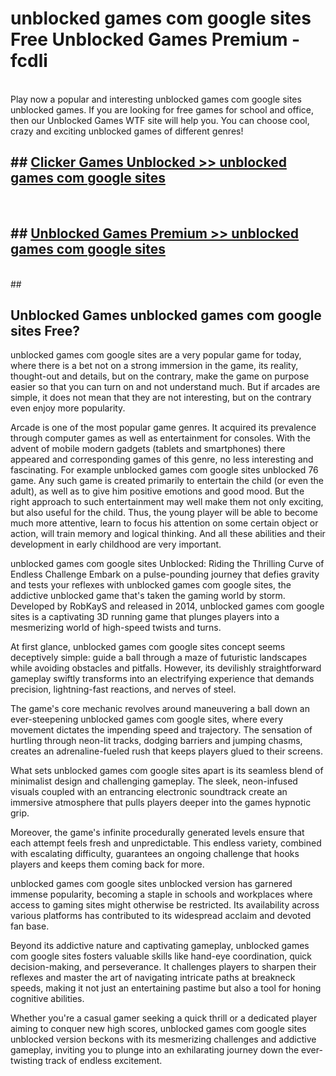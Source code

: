 # unblocked games com google sites  Free Unblocked Games Premium - fcdli <br>
<br>
Play now a popular and interesting unblocked games com google sites unblocked games. If you are looking for free games for school and office, then our Unblocked Games WTF site will help you. You can choose cool, crazy and exciting unblocked games of different genres!


## ##  [Clicker Games Unblocked >> unblocked games com google sites](http://freeplayer.one?title=unblocked_games_com_google_sites&ref=UGames)
  <br>

##  ## [Unblocked Games Premium >> unblocked games com google sites](http://freeplayer.one?title=unblocked_games_com_google_sites&ref=UGames)
  <br>
  ##



## Unblocked Games unblocked games com google sites Free?

unblocked games com google sites are a very popular game for today, where there is a bet not on a strong immersion in the game, its reality, thought-out and details, but on the contrary, make the game on purpose easier so that you can turn on and not understand much. But if arcades are simple, it does not mean that they are not interesting, but on the contrary even enjoy more popularity.

Arcade is one of the most popular game genres. It acquired its prevalence through computer games as well as entertainment for consoles. With the advent of mobile modern gadgets (tablets and smartphones) there appeared and corresponding games of this genre, no less interesting and fascinating. For example unblocked games com google sites unblocked 76 game. Any such game is created primarily to entertain the child (or even the adult), as well as to give him positive emotions and good mood. But the right approach to such entertainment may well make them not only exciting, but also useful for the child. Thus, the young player will be able to become much more attentive, learn to focus his attention on some certain object or action, will train memory and logical thinking. And all these abilities and their development in early childhood are very important.

unblocked games com google sites Unblocked: Riding the Thrilling Curve of Endless Challenge
Embark on a pulse-pounding journey that defies gravity and tests your reflexes with unblocked games com google sites, the addictive unblocked game that's taken the gaming world by storm. Developed by RobKayS and released in 2014, unblocked games com google sites is a captivating 3D running game that plunges players into a mesmerizing world of high-speed twists and turns.

At first glance, unblocked games com google sites concept seems deceptively simple: guide a ball through a maze of futuristic landscapes while avoiding obstacles and pitfalls. However, its devilishly straightforward gameplay swiftly transforms into an electrifying experience that demands precision, lightning-fast reactions, and nerves of steel.

The game's core mechanic revolves around maneuvering a ball down an ever-steepening unblocked games com google sites, where every movement dictates the impending speed and trajectory. The sensation of hurtling through neon-lit tracks, dodging barriers and jumping chasms, creates an adrenaline-fueled rush that keeps players glued to their screens.

What sets unblocked games com google sites apart is its seamless blend of minimalist design and challenging gameplay. The sleek, neon-infused visuals coupled with an entrancing electronic soundtrack create an immersive atmosphere that pulls players deeper into the games hypnotic grip.

Moreover, the game's infinite procedurally generated levels ensure that each attempt feels fresh and unpredictable. This endless variety, combined with escalating difficulty, guarantees an ongoing challenge that hooks players and keeps them coming back for more.

unblocked games com google sites unblocked version has garnered immense popularity, becoming a staple in schools and workplaces where access to gaming sites might otherwise be restricted. Its availability across various platforms has contributed to its widespread acclaim and devoted fan base.

Beyond its addictive nature and captivating gameplay, unblocked games com google sites fosters valuable skills like hand-eye coordination, quick decision-making, and perseverance. It challenges players to sharpen their reflexes and master the art of navigating intricate paths at breakneck speeds, making it not just an entertaining pastime but also a tool for honing cognitive abilities.

Whether you're a casual gamer seeking a quick thrill or a dedicated player aiming to conquer new high scores, unblocked games com google sites unblocked version beckons with its mesmerizing challenges and addictive gameplay, inviting you to plunge into an exhilarating journey down the ever-twisting track of endless excitement.